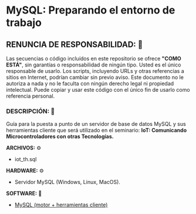# MySQL: Preparando el entorno de trabajo

## RENUNCIA DE RESPONSABILIDAD: 📢
Las secuencias o código incluídos en este repositorio se ofrece **"COMO ESTÁ"**, sin garantías o responsabilidad de ningún tipo. Usted es el único responsable de usarlo. Los scripts, incluyendo URLs y otras referencias a sitios en Internet, podrían cambiar sin previo aviso. Este documento no le autoriza a nada y no le faculta con ningún derecho legal ni propiedad intelectual. Puede copiar y usar este código con el único fin de usarlo como referencia personal.

### DESCRIPCIÓN: 🚀
Guía para la puesta a punto de un servidor de base de datos MySQL y sus herramientas cliente que será utilizado en el seminario: **IoT: Comunicando Microcontroladores con otras Tecnologías.**

**ARCHIVOS:** ⚙
- iot_th.sql

**HARDWARE:** ⚙
- Servidor MySQL (Windows, Linux, MacOS).

**SOFTWARE:** 💾
- [MySQL (motor + herramientas cliente)](https://dev.mysql.com/downloads/workbench/)
